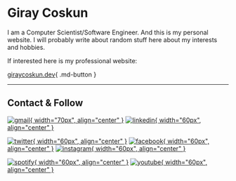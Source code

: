 # Giray Coskun

I am a Computer Scientist/Software Engineer. And this is my personal website. I will probably write about random stuff here about my interests and hobbies.

If interested here is my professional website:

[giraycoskun.dev](https://www.giraycoskun.dev/){ .md-button }

---

## Contact & Follow

[![gmail](./assets/icons/gmail-2.png){ width="70px", align="center" }](mailto:giraycoskun.dev@gmail.com)
[![linkedin](./assets/icons/linkedin.png){ width="60px", align="center" }](https://www.linkedin.com/in/giraycoskun/)


[![twitter](./assets/icons/twitter.png){ width="60px", align="center" }](https://twitter.com/coskun_giray)
[![facebook](./assets/icons/facebook.png){ width="60px", align="center" }](https://www.facebook.com/giray.coskun1)
[![instagram](./assets/icons/instagram.png){ width="60px", align="center" }](https://www.instagram.com/giray_coskun/)


[![spotify](./assets/icons/spotify.png){ width="60px", align="center" }](https://open.spotify.com/user/11151152114?si=_VZRftzkSj6_LeGUbOmQMQ)
[![youtube](./assets/icons/youtube.png){ width="60px", align="center" }](https://www.youtube.com/@GirayCoskunDev)